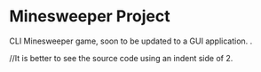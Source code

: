# Minesweeper Project
CLI Minesweeper game, soon to be updated to a GUI application.
.

//It is better to see the source code using an indent side of 2.
